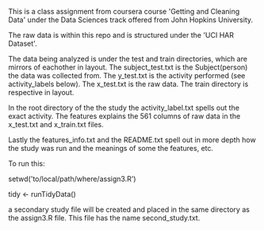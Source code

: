 This is a class assignment from coursera course 'Getting and Cleaning Data' under the Data Sciences track offered from John Hopkins University.

The raw data is within this repo and is structured under the 'UCI HAR Dataset'.

The data being analyzed is under the test and train directories, which are mirrors of eachother in layout. The subject_test.txt is the Subject(person) the data was collected from. The y_test.txt is the activity performed (see activity_labels below). The x_test.txt is the raw data. The train directory is respective in layout.

In the root directory of the the study the activity_label.txt spells out the exact activity. The features explains the 561 columns of raw data in the x_test.txt and x_train.txt files. 

Lastly the features_info.txt and the README.txt spell out in more depth how the study was run and the meanings of some the features, etc.

To run this:

setwd('to/local/path/where/assign3.R')

tidy <- runTidyData()

a secondary study file will be created and placed in the same directory as the assign3.R file. This file has the name second_study.txt.


